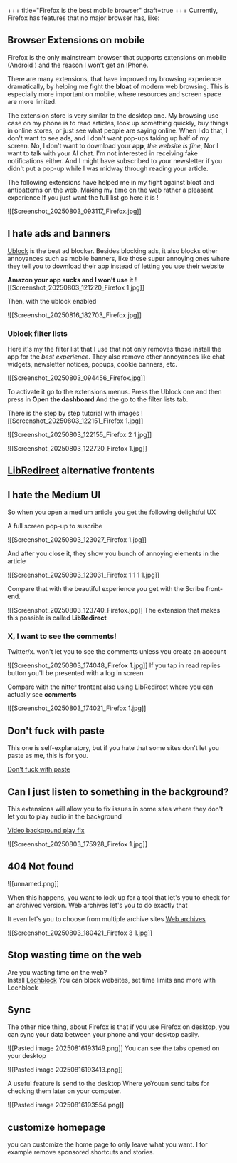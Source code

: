 +++
title="Firefox is the best mobile browser"
draft=true
+++
Currently, Firefox has features that no major browser has, like:
## Browser Extensions on mobile 

Firefox is the only mainstream browser that supports extensions on mobile (Android ) and the reason I won't get an !Phone.

There are many extensions, that have improved my browsing experience dramatically, by helping me fight the **bloat** of modern web browsing. This is especially more important on mobile, where resources and screen space are more limited. 

The extension store is very similar to the desktop one. My browsing use case on my phone is to read articles, look up something quickly, buy things in online stores, or just see what people are saying online. When I do that, I don't want to see ads, and I don't want pop-ups taking up half of my screen.
No, I don't want to download your **app**, 
_the website is fine_, Nor I want to talk with your AI chat. I'm not interested in receiving fake notifications either. And I might have subscribed to your newsletter if you didn't put a pop-up while I was midway through reading your article. 

The following extensions have helped me in my fight against bloat and antipatterns on the web. Making my time on the web rather  a  pleasant experience
If you just want the full list go here it is !

![[Screenshot_20250803_093117_Firefox.jpg]]

##  I hate ads and banners

[Ublock](https://addons.mozilla.org/en-US/firefox/addon/ublock-origin/)  is the best ad blocker. Besides blocking ads, it also blocks other annoyances such as mobile banners, like those super annoying ones where they tell you to download their app instead of letting you use their website

 **Amazon your app sucks and I won't use it** ![[Screenshot_20250803_121220_Firefox 1.jpg]]
 
Then, with the ublock enabled 

![[Screenshot_20250816_182703_Firefox.jpg]]

### Ublock filter lists
Here it's my the filter list that I use that not only removes those install the app for the  _best experience_. They also remove other annoyances like  chat widgets, newsletter notices, popups, cookie banners, etc.

![[Screenshot_20250803_094456_Firefox.jpg]]

To activate it go to  the 
extensions menus.
Press the  Ublock one and then press in 
**Open the dashboard** 
And the go to the filter lists tab.

There is the step by step tutorial with images 
![[Screenshot_20250803_122151_Firefox 1.jpg]]

![[Screenshot_20250803_122155_Firefox 2 1.jpg]]

![[Screenshot_20250803_122720_Firefox 1.jpg]]
 
 ## [LibRedirect](https://addons.mozilla.org/en-US/firefox/addon/libredirect/) alternative frontents
## I hate the Medium UI 

So when you open a medium article you get the following delightful UX

A full screen pop-up to suscribe

![[Screenshot_20250803_123027_Firefox 1.jpg]]

And after you close it, they show you  bunch of annoying elements in the article 

![[Screenshot_20250803_123031_Firefox 1 1 1 1.jpg]]

Compare that with the beautiful experience you get with the Scribe front-end.

![[Screenshot_20250803_123740_Firefox.jpg]]
The extension that makes this possible is called **LibRedirect**

### X, I want to see the comments!

Twitter/x. won't let you to see the comments unless you create an account

![[Screenshot_20250803_174048_Firefox 1.jpg]]
If you tap in read replies button you'll be presented with a log in screen

Compare with the nitter frontent also using LibRedirect  where you can actually see **comments**


![[Screenshot_20250803_174021_Firefox 1.jpg]]
## Don't fuck with paste 

This one is self-explanatory, but if you hate that some sites don't let you paste as me, this is for you.

[Don't fuck with paste](https://addons.mozilla.org/en-US/firefox/addon/don-t-fuck-with-paste/?utm_source=addons.mozilla.org&utm_medium=referral&utm_content=search)
## Can I just listen to something in the background?

This extensions will allow you to fix issues in some sites where they don't let you to play audio in the background 

[Video background play fix](https://addons.mozilla.org/en-US/firefox/addon/video-background-play-fix/)

![[Screenshot_20250803_175928_Firefox 1.jpg]]


## 404 Not found 

![[unnamed.png]]

When this happens, you want to look up for a tool that let's you to check for an archived version.
Web archives let's you to do exactly that

It even let's you to choose from multiple archive sites 
[Web archives](https://addons.mozilla.org/en-US/firefox/addon/view-page-archive/)

![[Screenshot_20250803_180421_Firefox 3 1.jpg]]


## Stop wasting time on the web 

Are you wasting time on the web?  
Install [Lechblock](https://addons.mozilla.org/en-US/firefox/addon/leechblock-ng/)
You can block websites, set time limits and more with Lechblock 



##   Sync

 The other nice thing, about Firefox is that if you use Firefox on desktop, you can sync your data between your phone and your desktop easily.
 
![[Pasted image 20250816193149.png]]
You can see the tabs opened on your desktop 


![[Pasted image 20250816193413.png]]


A useful feature is send to the  desktop Where yoYouan send tabs for checking them later  on your computer.

![[Pasted image 20250816193554.png]]


## customize homepage 

you can customize the home page to only leave what you want. I for example remove sponsored shortcuts and stories.
